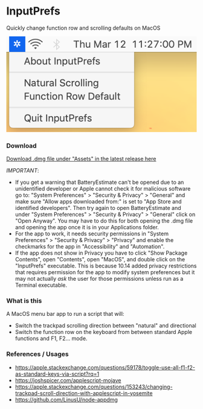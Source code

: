 # InputPrefs
Quickly change function row and scrolling defaults on MacOS

<p align="center">
  <img src="Screenshot.png">
</p>

### Download
[Download .dmg file under "Assets" in the latest release here](https://github.com/NafeeJ/InputPrefs/releases)

*IMPORTANT*: 
* If you get a warning that BatteryEstimate can't be opened due to an unidentified developer or Apple cannot check it for malicious software go to: "System Preferences" > "Security & Privacy" > "General" and make sure "Allow apps downloaded from:" is set to "App Store and identified developers". Then try again to open BatteryEstimate and under "System Preferences" > "Security & Privacy" > "General" click on "Open Anyway". You may have to do this for both opening the .dmg file and opening the app once it is in your Applications folder.
* For the app to work, it needs security permissions in "System Preferences" > "Security & Privacy" > "Privacy" and enable the checkmarks for the app in "Accessibility" and "Automation".
* If the app does not show in Privacy you have to click "Show Package Contents", open "Contents", open "MacOS", and double click on the "InputPrefs" executable. This is because 10.14 added privacy restrictions that requires permission for the app to modify system preferences but it may not actually *ask* the user for those permissions unless run as a Terminal executable.

### What is this
A MacOS menu bar app to run a script that will:
* Switch the trackpad scrolling direction between "natural" and directional
* Switch the function row on the keyboard from between standard Apple functions and F1, F2... mode.

### References / Usages
* https://apple.stackexchange.com/questions/59178/toggle-use-all-f1-f2-as-standard-keys-via-script?rq=1
* https://joshspicer.com/applescript-mojave
* https://apple.stackexchange.com/questions/153243/changing-trackpad-scroll-direction-with-applescript-in-yosemite
* https://github.com/LinusU/node-appdmg
